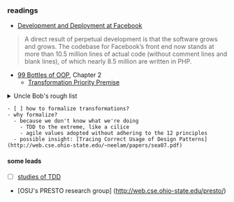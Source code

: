 ### readings
- [Development and Deployment at Facebook](https://research.facebook.com/publications/development-and-deployment-at-facebook/)
> A direct result of perpetual development is that the software grows and grows. The codebase
for Facebook’s front end now stands at more than 10.5 million lines of actual code (without comment
lines and blank lines), of which nearly 8.5 million are written in PHP.

- [99 Bottles of OOP](http://www.sandimetz.com/99bottles/), Chapter 2
  - [Transformation Priority Premise](https://8thlight.com/blog/uncle-bob/2013/05/27/TheTransformationPriorityPremise.html)

<details><summary>Uncle Bob's rough list</summary>
  - ({}–>nil) no code at all->code that employs nil
  - (nil->constant)
  - (constant->constant+) a simple constant to a more complex constant
  - (constant->scalar) replacing a constant with a variable or an argument
  - (statement->statements) adding more unconditional statements.
  - (unconditional->if) splitting the execution path
  - (scalar->array)
  - (array->container)
  - (statement->recursion)
  - (if->while)
  - (expression->function) replacing an expression with a function or algorithm
  - (variable->assignment) replacing the value of a variable.
</details>

    - [ ] how to formalize transformations?
    - why formalize?
      - because we don't know what we're doing
        - TDD to the extreme, like a cilice
        - agile values adopted without adhering to the 12 principles
      - possible insight: [Tracing Correct Usage of Design Patterns](http://web.cse.ohio-state.edu/~neelam/papers/sea07.pdf)

#### some leads
- [ ] [studies of TDD](http://biblio.gdinwiddie.com/biblio/StudiesOfTestDrivenDevelopment)
- [OSU's PRESTO research group] (http://web.cse.ohio-state.edu/presto/)
